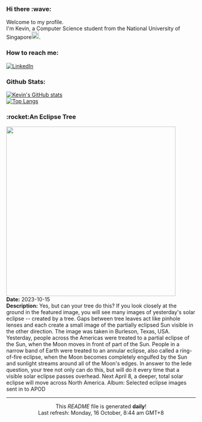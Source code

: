 <h3>Hi there :wave:</h3>

Welcome to my profile.   
I'm Kevin, a Computer Science student from the National University of Singapore<img src="https://img.icons8.com/color/96/000000/singapore-circular.png" width="20px"/>.</p>

<h3>How to reach me: </h3>
<a href="https://www.linkedin.com/in/kevin-foong/"><img alt="LinkedIn" src="https://img.shields.io/badge/linkedin-%230077B5.svg?&style=for-the-badge&logo=linkedin&logoColor=white" /></a> 

<h3>Github Stats: </h3> 

[![Kevin's GitHub stats](https://github-readme-stats.vercel.app/api?username=kevin9foong&theme=tokyonight)](https://github.com/anuraghazra/github-readme-stats) <br/>
[![Top Langs](https://github-readme-stats.vercel.app/api/top-langs/?username=kevin9foong&layout=compact&theme=tokyonight)](https://github.com/anuraghazra/github-readme-stats)

<h3>:rocket:An Eclipse Tree</h3> 
<img width="450" src="https:&#x2F;&#x2F;apod.nasa.gov&#x2F;apod&#x2F;image&#x2F;2310&#x2F;EclipseTree_Wyre_3024.jpg" /><br/>
<b>Date:</b> 2023-10-15<br/>
<b>Description:</b> Yes, but can your tree do this?  If you look closely at the ground in the featured image, you will see many images of yesterday&#39;s solar eclipse -- created by a tree. Gaps between tree leaves act like pinhole lenses and each create a small image of the partially eclipsed Sun visible in the other direction.  The image was taken in Burleson, Texas, USA. Yesterday, people across the Americas were treated to a partial eclipse of the Sun, when the Moon moves in front of part of the Sun. People in a narrow band of Earth were treated to an annular eclipse, also called a ring-of-fire eclipse, when the Moon becomes completely engulfed by the Sun and sunlight streams around all of the Moon&#39;s edges. In answer to the lede question, your tree not only can do this, but will do it every time that a visible solar eclipse passes overhead.  Next April 8, a deeper, total solar eclipse will move across North America.   Album: Selected eclipse images sent in to APOD<br/>

------------
<p align="center">This <i>README</i> file is generated <b>daily</b>!</br>
Last refresh: Monday, 16 October, 8:44 am GMT+8<br />